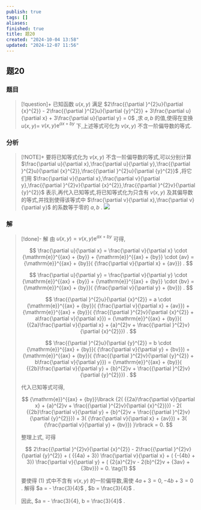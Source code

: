 ```yaml
---
publish: true
tags: []
aliases: 
finished: true
title: 题20
created: "2024-10-04 13:58"
updated: "2024-12-07 11:56"
---
```

## 题20
### 题目
> [!question]+
> 已知函数 $u( {x, y})$ 满足 $2\frac{{\partial }^{2}u}{\partial {x}^{2}} - 2\frac{{\partial }^{2}u}{\partial {y}^{2}} + 3\frac{\partial u}{\partial x} + 3\frac{\partial u}{\partial y} = 0$ ,求 $a, b$ 的值,使得在变换 $u( {x, y}) =$ $v( {x, y}) {\mathrm{e}}^{{ax} + {by}}$ 下,上述等式可化为 $v( {x, y})$ 不含一阶偏导数的等式.
### 分析
> [!NOTE]+
> 要将已知等式化为 $v( {x, y})$ 不含一阶偏导数的等式,可以分别计算 $\frac{\partial u}{\partial x},\frac{\partial u}{\partial y},\frac{{\partial }^{2}u}{\partial {x}^{2}},\frac{{\partial }^{2}u}{\partial {y}^{2}}$ ,将它们用 $\frac{\partial v}{\partial x},\frac{\partial v}{\partial y},\frac{{\partial }^{2}v}{\partial {x}^{2}},\frac{{\partial }^{2}v}{\partial {y}^{2}}$ 表示,再代入已知等式,将已知等式化为只含有 $v( {x, y})$ 及其偏导数的等式,并找到使得该等式中 $\frac{\partial v}{\partial x},\frac{\partial v}{\partial y}$ 的系数等于零的 $a, b$ .
> ![](https://img.hwenyi.tech/202412071956021.webp)
### 解
> [!done]-
> 解 由 $u( {x, y}) = v( {x, y}) {\mathrm{e}}^{{ax} + {by}}$ 可得,
> 
> $$
> \frac{\partial u}{\partial x} = \frac{\partial v}{\partial x} \cdot {\mathrm{e}}^{{ax} + {by}} + {\mathrm{e}}^{{ax} + {by}} \cdot {av} = {\mathrm{e}}^{{ax} + {by}}( {\frac{\partial v}{\partial x} + {av}}) .
> $$
> 
> $$
> \frac{\partial u}{\partial y} = \frac{\partial v}{\partial y} \cdot {\mathrm{e}}^{{ax} + {by}} + {\mathrm{e}}^{{ax} + {by}} \cdot {bv} = {\mathrm{e}}^{{ax} + {by}}( {\frac{\partial v}{\partial y} + {bv}}) .
> $$
> 
> $$
> \frac{{\partial }^{2}u}{\partial {x}^{2}} = a \cdot {\mathrm{e}}^{{ax} + {by}}( {\frac{\partial v}{\partial x} + {av}}) + {\mathrm{e}}^{{ax} + {by}}( {\frac{{\partial }^{2}v}{\partial {x}^{2}} + a\frac{\partial v}{\partial x}}) = {\mathrm{e}}^{{ax} + {by}}( {{2a}\frac{\partial v}{\partial x} + {a}^{2}v + \frac{{\partial }^{2}v}{\partial {x}^{2}}}) .
> $$
> 
> $$
> \frac{{\partial }^{2}u}{\partial {y}^{2}} = b \cdot {\mathrm{e}}^{{ax} + {by}}( {\frac{\partial v}{\partial y} + {bv}}) + {\mathrm{e}}^{{ax} + {by}}( {\frac{{\partial }^{2}v}{\partial {y}^{2}} + b\frac{\partial v}{\partial y}}) = {\mathrm{e}}^{{ax} + {by}}( {{2b}\frac{\partial v}{\partial y} + {b}^{2}v + \frac{{\partial }^{2}v}{\partial {y}^{2}}}) .
> $$
> 
> 代入已知等式可得,
> 
> $$
> {\mathrm{e}}^{{ax} + {by}}\lbrack {2( {{2a}\frac{\partial v}{\partial x} + {a}^{2}v + \frac{{\partial }^{2}v}{\partial {x}^{2}}}) - 2( {{2b}\frac{\partial v}{\partial y} + {b}^{2}v + \frac{{\partial }^{2}v}{\partial {y}^{2}}}) + 3( {\frac{\partial v}{\partial x} + {av}}) + 3( {\frac{\partial v}{\partial y} + {bv}}) }\rbrack = 0.
> $$
> 
> 整理上式, 可得
> 
> $$
> 2\frac{{\partial }^{2}v}{\partial {x}^{2}} - 2\frac{{\partial }^{2}v}{\partial {y}^{2}} + ( {{4a} + 3}) \frac{\partial v}{\partial x} + ( {-{4b} + 3}) \frac{\partial v}{\partial y} + ( {2{a}^{2}v - 2{b}^{2}v + {3av} + {3bv}}) = 0. \tag{1}
> $$
> 
> 要使得 $( 1)$ 式中不含有 $v( {x, y})$ 的一阶偏导数,需使 ${4a} + 3 = 0, - {4b} + 3 = 0$ . 解得 $a = - \frac{3}{4}$ , $b = \frac{3}{4}$ .
> 
> 因此, $a = - \frac{3}{4}, b = \frac{3}{4}$ .